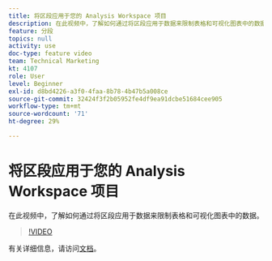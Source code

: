 ```yaml
---
title: 将区段应用于您的 Analysis Workspace 项目
description: 在此视频中，了解如何通过将区段应用于数据来限制表格和可视化图表中的数据。
feature: 分段
topics: null
activity: use
doc-type: feature video
team: Technical Marketing
kt: 4107
role: User
level: Beginner
exl-id: d8bd4226-a3f0-4faa-8b78-4b47b5a008ce
source-git-commit: 32424f3f2b05952fe4df9ea91dcbe51684cee905
workflow-type: tm+mt
source-wordcount: '71'
ht-degree: 29%

---
```


# 将区段应用于您的 Analysis Workspace 项目

在此视频中，了解如何通过将区段应用于数据来限制表格和可视化图表中的数据。

>[!VIDEO](https://video.tv.adobe.com/v/30994/?quality=12)

有关详细信息，请访问[文档](https://docs.adobe.com/content/help/en/analytics/components/segmentation/segmentation-workflow/t-seg-apply.html)。
